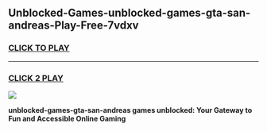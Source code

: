 
## Unblocked-Games-unblocked-games-gta-san-andreas-Play-Free-7vdxv
<h3>
<a href="https://premium76.site?title=unblocked-games-gta-san-andreas&ref=20A">CLICK TO PLAY</a></h3>
<hr>

<h3>
<a href="https://premium76.site?title=unblocked-games-gta-san-andreas&ref=20A">CLICK 2 PLAY</a>
  
</h3>

<a href="https://premium76.site?title=unblocked-games-gta-san-andreas&ref=20A"><img src="https://clearcache.store/games.png"></a>


**unblocked-games-gta-san-andreas games unblocked: Your Gateway to Fun and Accessible Online Gaming**
